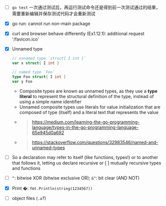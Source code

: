 - [ ] `go test` 一次通过测试后，再运行测试命令还是得到前一次测试通过的结果，需要重新编辑并保存测试代码才会重新测试
- [x] go run: cannot run non-main package
- [x] curl and browser behave differently (Ex1.12.1): additional request '/favicon.ico'
- [x] Unnamed type

    ```go
    // unnamed type `struct{ I int }`
    var x struct{ I int }

    // named type `Foo`
    type Foo struct{ I int }
    var y Foo
    ```

    - Composite types are known as unnamed types, as they use a **type literal** to represent the structural definition of the type, instead of using a simple name identifier
    - Unnamed composite types use literals for value initialization that are composed of type (itself) and a literal text that represents the value
    - > https://medium.com/learning-the-go-programming-language/types-in-the-go-programming-language-65e945d0a692
    - > https://stackoverflow.com/questions/32983546/named-and-unnamed-types
- [ ] So a declaration may refer to itself (like functions, types!) or to another that follows it, letting us declare recursive or [ ] mutually recursive types and functions
- [ ] `^`: bitwise XOR (bitwise exclusive OR); `&^`: bit clear (AND NOT)
- [x] Print �: `fmt.Println(string(1234567))`
- [ ] object files (`.a`?)